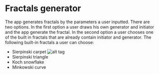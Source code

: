 # Fractals generator
The app generates fractals by the parameters a user inputted. There are two options. In the first option a user draws his own generator and initiator and the app generate the fractal. In the second option a user chooses one of the built in fractals that are already contain initiator and generator.
The following built-in fractals a user can choose:
- Sierpinski carpet ![alt tag](https://en.wikipedia.org/wiki/Sierpinski_carpet#/media/File:Animated_Sierpinski_carpet.gif)
- Sierpinski triangle
- Koch snowflake 
- Minkowski curve

